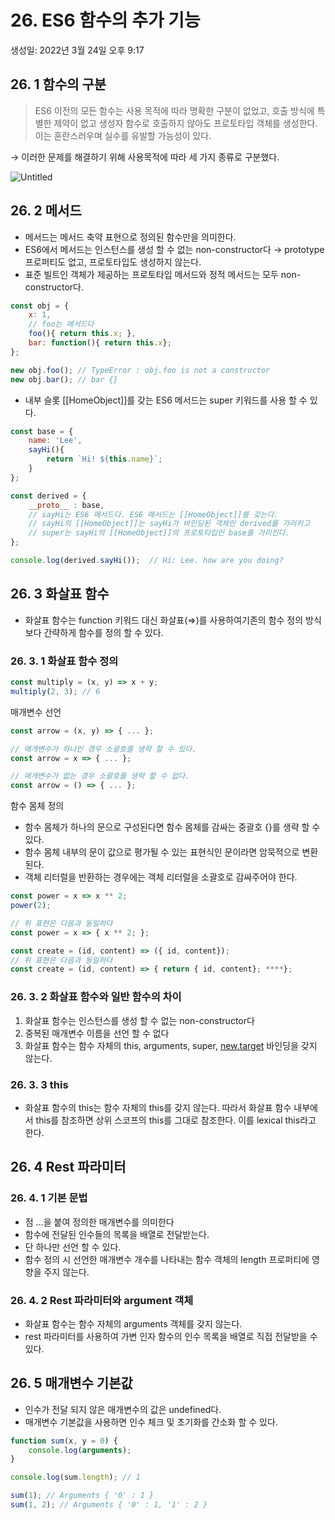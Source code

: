 # 26. ES6 함수의 추가 기능

생성일: 2022년 3월 24일 오후 9:17

## 26. 1 함수의 구분

> ES6 이전의 모든 함수는 사용 목적에 따라 명확한 구분이 없었고, 호출 방식에 특별한 제약이 없고 생성자 함수로 호출하지 않아도 프로토타입 객체를 생성한다. 이는 혼란스러우며 실수를 유발할 가능성이 있다.
> 

→ 이러한 문제를 해결하기 위해 사용목적에 따라 세 가지 종류로 구분했다.

![Untitled](26%20ES6%20%E1%84%92%E1%85%A1%E1%86%B7%206693f/Untitled.png)

## 26. 2 메서드

- 메서드는 메서드 축약 표현으로 정의된 함수만을 의미한다.
- ES6에서 메서드는 인스턴스를 생성 할 수 없는 non-constructor다
→ prototype 프로퍼티도 없고, 프로토타입도 생성하지 않는다.
- 표준 빌트인 객체가 제공하는 프로토타입 메서드와 정적 메서드는 모두 non-constructor다.

```jsx
const obj = {
	x: 1,
	// foo는 메서드다
	foo(){ return this.x; },
	bar: function(){ return this.x};
};

new obj.foo(); // TypeError : obj.foo is not a constructor
new obj.bar(); // bar {}
```

- 내부 슬롯 [[HomeObject]]를 갖는 ES6 메서드는 super 키워드를 사용 할 수 있다.

```jsx
const base = {
	name: 'Lee',
	sayHi(){
		return `Hi! ${this.name}`;
	}
};

const derived = {
	__proto__ : base,
	// sayHi는 ES6 메서드다. ES6 메서드는 [[HomeObject]]를 갖는다.
	// sayHi의 [[HomeObject]]는 sayHi가 바인딩된 객체인 derived를 가리키고
	// super는 sayHi의 [[HomeObject]]의 프로토타입인 base를 가리킨다.
};

console.log(derived.sayHi());  // Hi: Lee. how are you doing?
```

## 26. 3 화살표 함수

- 화살표 함수는 function 키워드 대신 화살표(⇒)를 사용하여기존의 함수 정의 방식보다 간략하게 함수를 정의 할 수 있다.

### 26. 3. 1 화살표 함수 정의

```jsx
const multiply = (x, y) => x + y;
multiply(2, 3); // 6
```

매개변수 선언

```jsx
const arrow = (x, y) => { ... };

// 매개변수가 하나인 경우 소괄호를 생략 할 수 있다.
const arrow = x => { ... };

// 매개변수가 없는 경우 소괄호를 생략 할 수 없다.
const arrow = () => { ... };

```

함수 몸체 정의

- 함수 몸체가 하나의 문으로 구성된다면 함수 몸체를 감싸는 중괄호 {}를 생략 할 수 있다.
- 함수 몸체 내부의 문이 값으로 평가될 수 있는 표현식인 문이라면 암묵적으로 변환된다.
- 객체 리터럴을 반환하는 경우에는 객체 리터럴을 소괄호로 감싸주어야 한다.

```jsx
const power = x => x ** 2;
power(2);

// 위 표현은 다음과 동일하다
const power = x => { x ** 2; };

const create = (id, content) => ({ id, content});
// 위 표현은 다음과 동일하다
const create = (id, content) => { return { id, content}; ****};
```

### 26. 3. 2 화살표 함수와 일반 함수의 차이

1. 화살표 함수는 인스턴스를 생성 할 수 없는 non-constructor다
2. 중복된 매개변수 이름을 선언 할 수 없다
3. 화살표 함수는 함수 자체의 this, arguments, super, [new.target](http://new.target) 바인딩을 갖지 않는다.

### 26. 3. 3 this

- 화살표 함수의 this는 함수 자체의 this를 갖지 않는다. 따라서 화살표 함수 내부에서 this를 참조하면 상위 스코프의 this를 그대로 참조한다. 이를 lexical this라고 한다.

## 26. 4 Rest 파라미터

### 26. 4. 1 기본 문법

- 점 ...을 붙여 정의한 매개변수를 의미한다
- 함수에 전달된 인수들의 목록을 배열로 전달받는다.
- 단 하나만 선언 할 수 있다.
- 함수 정의 시 선언한 매개변수 개수를 나타내는 함수 객체의 length 프로퍼티에 영향을 주지 않는다.

### 26. 4. 2 Rest 파라미터와 argument 객체

- 화살표 함수는 함수 자체의 arguments 객체를 갖지 않는다.
- rest 파라미터를 사용하여 가변 인자 함수의 인수 목록을 배열로 직접 전달받을 수 있다.

## 26. 5 매개변수 기본값

- 인수가 전달 되지 않은 매개변수의 값은 undefined다.
- 매개변수 기본값을 사용하면 인수 체크 및 초기화를 간소화 할 수 있다.

```jsx
function sum(x, y = 0) {
	console.log(arguments);
}

console.log(sum.length); // 1

sum(1); // Arguments { '0' : 1 }
sum(1, 2); // Arguments { '0' : 1, '1' : 2 } 
```
